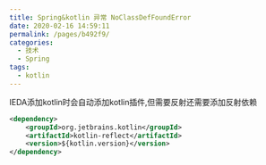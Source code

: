 ```yaml
---
title: Spring&kotlin 异常 NoClassDefFoundError
date: 2020-02-16 14:59:11
permalink: /pages/b492f9/
categories: 
  - 技术
  - Spring
tags: 
  - kotlin
---
```

IEDA添加kotlin时会自动添加kotlin插件,但需要反射还需要添加反射依赖
<!-- more -->
```xml
<dependency>    
    <groupId>org.jetbrains.kotlin</groupId>    
    <artifactId>kotlin-reflect</artifactId>    
    <version>${kotlin.version}</version>
</dependency>
```
